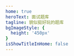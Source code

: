 ```yaml
---
home: true
heroText: 面试题库
tagline: 貌似挺好玩的题库
bgImageStyle: {
  height: '450px'
}
isShowTitleInHome: false
---
```

